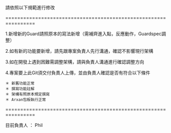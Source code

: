 請依照以下規範進行修改

================================================================

1.新增新的Guard請照原本的寫法新增（需補齊進入點，反應動作，Guardspec調整）

2.如有新的功能要新增，請先跟專案負責人先行溝通，確認不影響現行架構

3.如在開發上遇到困難需調整架構，請與負責人溝通進行確認調整方向

4.專案要上此Git須交付負責人上傳，並由負責人確認是否有符合以下條件

	＊ 新舊功能正常
	＊ 撰寫功能註解
	＊ 架構有照原本規定撰寫
	＊ Arxan包板執行正常

================================================================

目前負責人 ： Phil